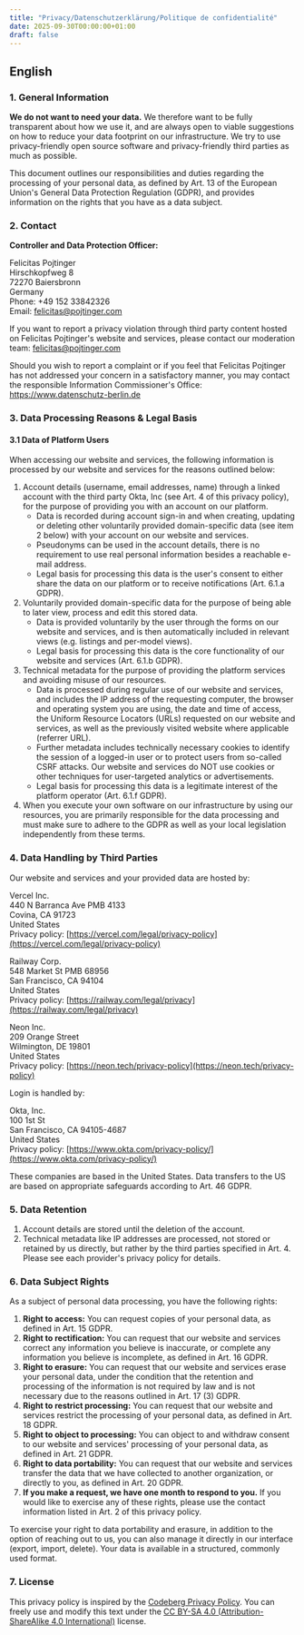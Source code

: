 ```yaml
---
title: "Privacy/Datenschutzerklärung/Politique de confidentialité"
date: 2025-09-30T00:00:00+01:00
draft: false
---
```


## English

### 1. General Information

**We do not want to need your data.** We therefore want to be fully transparent about how we use it, and are always open to viable suggestions on how to reduce your data footprint on our infrastructure. We try to use privacy-friendly open source software and privacy-friendly third parties as much as possible.

This document outlines our responsibilities and duties regarding the processing of your personal data, as defined by Art. 13 of the European Union's General Data Protection Regulation (GDPR), and provides information on the rights that you have as a data subject.

### 2. Contact

**Controller and Data Protection Officer:**

Felicitas Pojtinger<br/>
Hirschkopfweg 8<br/>
72270 Baiersbronn<br/>
Germany<br/>
Phone: +49 152 33842326<br/>
Email: [felicitas@pojtinger.com](mailto:felicitas@pojtinger.com)

If you want to report a privacy violation through third party content hosted on Felicitas Pojtinger's website and services, please contact our moderation team: [felicitas@pojtinger.com](mailto:felicitas@pojtinger.com)

Should you wish to report a complaint or if you feel that Felicitas Pojtinger has not addressed your concern in a satisfactory manner, you may contact the responsible Information Commissioner's Office: <https://www.datenschutz-berlin.de>

### 3. Data Processing Reasons & Legal Basis

#### 3.1 Data of Platform Users

When accessing our website and services, the following information is processed by our website and services for the reasons outlined below:

1. Account details (username, email addresses, name) through a linked account with the third party Okta, Inc (see Art. 4 of this privacy policy), for the purpose of providing you with an account on our platform.
   - Data is recorded during account sign-in and when creating, updating or deleting other voluntarily provided domain-specific data (see item 2 below) with your account on our website and services.
   - Pseudonyms can be used in the account details, there is no requirement to use real personal information besides a reachable e-mail address.
   - Legal basis for processing this data is the user's consent to either share the data on our platform or to receive notifications (Art. 6.1.a GDPR).
2. Voluntarily provided domain-specific data for the purpose of being able to later view, process and edit this stored data.
   - Data is provided voluntarily by the user through the forms on our website and services, and is then automatically included in relevant views (e.g. listings and per-model views).
   - Legal basis for processing this data is the core functionality of our website and services (Art. 6.1.b GDPR).
3. Technical metadata for the purpose of providing the platform services and avoiding misuse of our resources.
   - Data is processed during regular use of our website and services, and includes the IP address of the requesting computer, the browser and operating system you are using, the date and time of access, the Uniform Resource Locators (URLs) requested on our website and services, as well as the previously visited website where applicable (referrer URL).
   - Further metadata includes technically necessary cookies to identify the session of a logged-in user or to protect users from so-called CSRF attacks. Our website and services do NOT use cookies or other techniques for user-targeted analytics or advertisements.
   - Legal basis for processing this data is a legitimate interest of the platform operator (Art. 6.1.f GDPR).
4. When you execute your own software on our infrastructure by using our resources, you are primarily responsible for the data processing and must make sure to adhere to the GDPR as well as your local legislation independently from these terms.

### 4. Data Handling by Third Parties

Our website and services and your provided data are hosted by:

Vercel Inc.<br/>
440 N Barranca Ave PMB 4133<br/>
Covina, CA 91723<br/>
United States<br/>
Privacy policy: [https://vercel.com/legal/privacy-policy](https://vercel.com/legal/privacy-policy)

Railway Corp.<br/>
548 Market St PMB 68956<br/>
San Francisco, CA 94104<br/>
United States<br/>
Privacy policy: [https://railway.com/legal/privacy](https://railway.com/legal/privacy)

Neon Inc.<br/>
209 Orange Street<br/>
Wilmington, DE 19801<br/>
United States<br/>
Privacy policy: [https://neon.tech/privacy-policy](https://neon.tech/privacy-policy)

Login is handled by:

Okta, Inc.<br/>
100 1st St<br/>
San Francisco, CA 94105-4687<br/>
United States<br/>
Privacy policy: [https://www.okta.com/privacy-policy/](https://www.okta.com/privacy-policy/)

These companies are based in the United States. Data transfers to the US are based on appropriate safeguards according to Art. 46 GDPR.

### 5. Data Retention

1. Account details are stored until the deletion of the account.
2. Technical metadata like IP addresses are processed, not stored or retained by us directly, but rather by the third parties specified in Art. 4. Please see each provider's privacy policy for details.

### 6. Data Subject Rights

As a subject of personal data processing, you have the following rights:

1. **Right to access:** You can request copies of your personal data, as defined in Art. 15 GDPR.
2. **Right to rectification:** You can request that our website and services correct any information you believe is inaccurate, or complete any information you believe is incomplete, as defined in Art. 16 GDPR.
3. **Right to erasure:** You can request that our website and services erase your personal data, under the condition that the retention and processing of the information is not required by law and is not necessary due to the reasons outlined in Art. 17 (3) GDPR.
4. **Right to restrict processing:** You can request that our website and services restrict the processing of your personal data, as defined in Art. 18 GDPR.
5. **Right to object to processing:** You can object to and withdraw consent to our website and services' processing of your personal data, as defined in Art. 21 GDPR.
6. **Right to data portability:** You can request that our website and services transfer the data that we have collected to another organization, or directly to you, as defined in Art. 20 GDPR.
7. **If you make a request, we have one month to respond to you.** If you would like to exercise any of these rights, please use the contact information listed in Art. 2 of this privacy policy.

To exercise your right to data portability and erasure, in addition to the option of reaching out to us, you can also manage it directly in our interface (export, import, delete). Your data is available in a structured, commonly used format.

### 7. License

This privacy policy is inspired by the [Codeberg Privacy Policy](https://codeberg.org/Codeberg/org/src/branch/main/PrivacyPolicy.md). You can freely use and modify this text under the [CC BY-SA 4.0 (Attribution-ShareAlike 4.0 International)](https://creativecommons.org/licenses/by-sa/4.0/) license.
